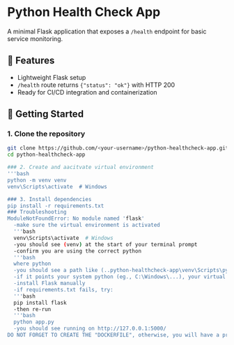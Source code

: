 # Python Health Check App

A minimal Flask application that exposes a `/health` endpoint for basic service monitoring.

## 🔧 Features

- Lightweight Flask setup
- `/health` route returns `{"status": "ok"}` with HTTP 200
- Ready for CI/CD integration and containerization

## 🚀 Getting Started

### 1. Clone the repository
```bash
git clone https://github.com/<your-username>/python-healthcheck-app.git
cd python-healthcheck-app

### 2. Create and aacitvate virtual environment
'''bash
python -m venv venv
venv\Scripts\activate  # Windows

### 3. Install dependencies
pip install -r requirements.txt
### Troubleshooting
ModuleNotFoundError: No module named 'flask'
  -make sure the virtual environment is activated
  '''bash
  venv\Scripts\activate  # Windows
  -you should see (venv) at the start of your terminal prompt
  -confirm you are using the correct python
  '''bash
  where python
  -you should see a path like (..python-healthcheck-app\venv\Scripts\python.exe
  -if it points your system python (eg., C:\Windows\...), your virtual environment is not active
  -install Flask manually
  -if requirements.txt fails, try:
  '''bash
  pip install flask
  -then re-run
  '''bash
  python app.py
  -you should see running on http://127.0.0.1:5000/
DO NOT FORGET TO CREATE THE "DOCKERFILE", otherwise, you will have a problem in the buildspec.yaml when trying to build the docker file in the build phase.
